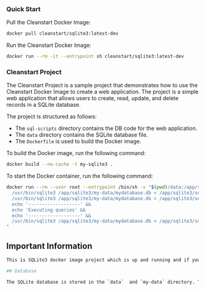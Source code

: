 ### Quick Start

Pull the Cleanstart Docker Image:

```bash
docker pull cleanstart/sqlite3:latest-dev
```

Run the Cleanstart Docker Image:

```bash
docker run --rm -it --entrypoint sh cleanstart/sqlite3:latest-dev
```


### Cleanstart Project

The Cleanstart Project is a sample project that demonstrates how to use the Cleanstart Docker Image to create a web application. The project is a simple web application that allows users to create, read, update, and delete records in a SQLite database.

The project is structured as follows:

- The `sql-scripts` directory contains the DB code for the web application.
- The `data` directory contains the SQLite database file.
- The `Dockerfile` is used to build the Docker image.

To build the Docker image, run the following command:

```bash
docker build --no-cache -t my-sqlite3 .
```

To start the Docker container, run the following command:

```bash
docker run --rm --user root --entrypoint /bin/sh -v "$(pwd)/data:/app/sqlite3/my-data" my-sql -c "
  /usr/bin/sqlite3 /app/sqlite3/my-data/mydatabase.db < /app/sqlite3/sql_scripts/01-create-tables.sql &&
  /usr/bin/sqlite3 /app/sqlite3/my-data/mydatabase.db < /app/sqlite3/sql_scripts/02-insert-sample-data.sql &&
  echo '-------------------' &&
  echo 'Executing queries' &&
  echo '-------------------' &&
  /usr/bin/sqlite3 /app/sqlite3/my-data/mydatabase.db < /app/sqlite3/sql_scripts/03-queries.sql
"
```
## Important Information
```bash
This is SQLite3 docker image project which is up and running and if you want to add the users and execute the docker run command we need to enter the user MANUALLY!

## Database

The SQLite database is stored in the `data`  and `my-data` directory. The database file is named `mydatabase.db`. The database is created when the Docker container starts.